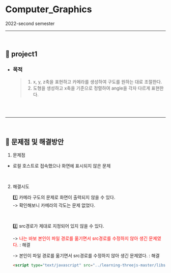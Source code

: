 # Computer_Graphics
2022-second semester

---
</br>

## 📌 project1
- ### 목적
    > 1. x, y, z축을 표현하고 카메라를 생성하여 구도를 원하는 대로 조절한다.
    > 2. 도형을 생성하고 x축을 기준으로 정렬하여 angle을 각자 다르게 표현한다.


</br>
</br>



---
</br>

## 📌  문제점 및 해결방안
1. 문제점 
- 로컬 호스트로 접속했으나 화면에 표시되지 않은 문제

</br>

2. 해결시도

    1️⃣ 카메라 구도의 문제로 화면이 출력되지 않을 수 있다.
    </br>
    -> 확인해보니 카메라의 각도는 문제 없었다.

    </br>

    2️⃣ src경로가 제대로 지정되어 있지 않을 수 있다.
    </br>

    -> <span style="color : red"> 나는 바보 본인이 파일 경로를 옮기면서 src경로를 수정하지 않아 생긴 문제였다. </span> : 해결

    
    -> 본인이 파일 경로를 옮기면서 src경로를 수정하지 않아 생긴 문제였다. : 해결


    ```HTML
    <script type="text/javascript" src="../learning-threejs-master/libs/three.js"></script> 
    ```
    

 </br>
  </br>
   </br>
